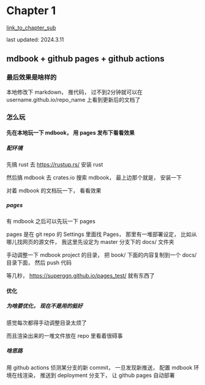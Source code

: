 # Chapter 1

[link_to_chapter_sub](./chapter_sub.md)

last updated: 2024.3.11

## mdbook + github pages + github actions

### 最后效果是啥样的

本地修改下 markdown， 推代码， 过不到2分钟就可以在 username.github.io/repo_name 上看到更新后的文档了

### 怎么玩

#### 先在本地玩一下 mdbook， 用 pages 发布下看看效果

##### 配环境

先搞 rust
去 https://rustup.rs/ 安装 rust

然后搞 mdbook
去 crates.io 搜索 mdbook， 最上边那个就是， 安装一下

对着 mdbook 的文档玩一下， 看看效果

##### pages

有 mdbook 之后可以先玩一下 pages

pages 是在 git repo 的 Settings 里面找 Pages， 那里有一堆部署设定， 比如从哪儿找网页的源文件， 我这里先设定为 master 分支下的 docs/ 文件夹

手动调整一下 mdbook project 的目录， 把 book/ 下面的内容复制到一个 docs/ 目录下面， 然后 push 代码

等几秒， https://superggn.github.io/pages_test/ 就有东西了

#### 优化

##### 为啥要优化， 现在不是用的挺好

感觉每次都得手动调整目录太烦了

而且渲染出来的一堆文件放在 repo 里看着很碍事

##### 啥思路
用 github actions 侦测某分支的新 commit， 一旦发现新推送， 配置 mdbook 环境在线渲染， 推送到 deployment 分支下， 让 github pages 自动部署

